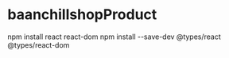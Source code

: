 # baanchillshopProduct
npm install react react-dom
npm install --save-dev @types/react @types/react-dom
